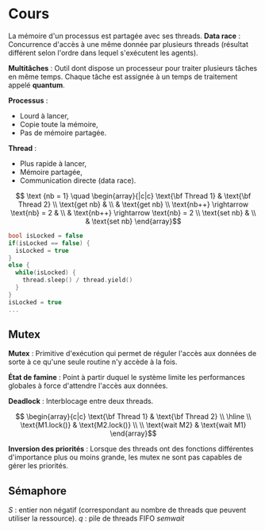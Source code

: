 # Cours

La mémoire d'un processus est partagée avec ses threads.
**Data race** : Concurrence d'accès à une même donnée par plusieurs threads (résultat différent selon l'ordre dans lequel s'exécutent les agents).

**Multitâches** : Outil dont dispose un processeur pour traiter plusieurs tâches en même temps. Chaque tâche est assignée à un temps de traitement appelé **quantum**.

**Processus** : 
 * Lourd à lancer,
 * Copie toute la mémoire,
 * Pas de mémoire partagée.

**Thread** :
 * Plus rapide à lancer,
 *  Mémoire partagée,
 * Communication directe (data race).

$$ \text {nb = 1} \quad \begin{array}{|c|c}
\text{\bf Thread 1} & \text{\bf Thread 2} \\
\text{get nb} & \\
 & \text{get nb} \\ 
\text{nb++} \rightarrow \text{nb} = 2 & \\
& \text{nb++} \rightarrow \text{nb} = 2 \\
\text{set nb} & \\
& \text{set nb}
\end{array}$$

``` c
bool isLocked = false
if(isLocked == false) {
  isLocked = true
}
else {
  while(isLocked) {
    thread.sleep() / thread.yield()
  }
}
isLocked = true
...
```

## Mutex

**Mutex** : Primitive d'exécution qui permet de réguler l'accès aux données de sorte à ce qu'une seule routine n'y accède à la fois.

**État de famine** : Point à partir duquel le système limite les performances globales à force d'attendre l'accès aux données.

**Deadlock** : Interblocage entre deux threads.


$$ \begin{array}{c|c}
\text{\bf Thread 1} & \text{\bf Thread 2} \\
\hline \\
\text{M1.lock()} & \text{M2.lock()} \\ \\
\text{wait M2} & \text{wait M1}
\end{array}$$

**Inversion des priorités** : Lorsque des threads ont des fonctions différentes d'importance plus ou moins grande, les mutex ne sont pas capables de gérer les priorités.

## Sémaphore

$S$ : entier non négatif (correspondant au nombre de threads que peuvent utiliser la ressource).
$q$ : pile de threads FIFO
$semwait$
<!--stackedit_data:
eyJoaXN0b3J5IjpbLTE4ODQwMTIwOTMsLTczNDIyMTUwNywtMT
M3ODY5MjUxNiwzNTQ5ODQzNzIsMTAzNTk2ODI4MywtMTkzMzE2
OTQ4OF19
-->